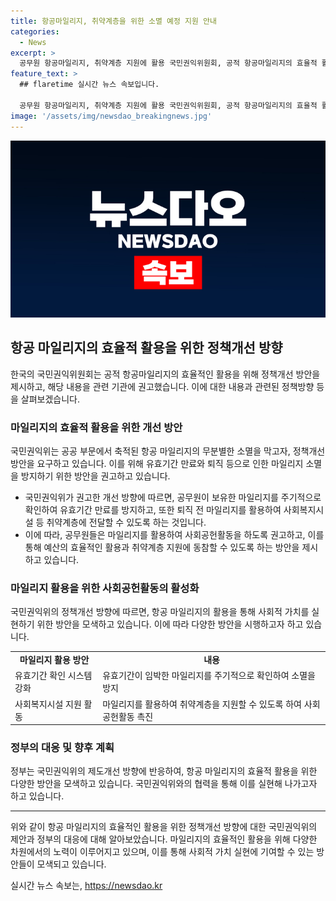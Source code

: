 ```yaml
---
title: 항공마일리지, 취약계층을 위한 소멸 예정 지원 안내
categories:
  - News
excerpt: >
  공무원 항공마일리지, 취약계층 지원에 활용 국민권익위원회, 공적 항공마일리지의 효율적 활용을 위한 개선방안 발표. 공무원 출장 등으로 적립된 약 3500만 마일리지 중 243개 지방자치단체에서만 약 3900만 마일리지 퇴직 등으로 미사용. 유효기간 만료 전 확인, 사회복지시설 등 취약계층에 전달하여 사회공헌 활동 의무화. 국민권익위는 재원으로 활용하고 향후 예산 사용 효과성 높일 방안 모색 예정. (자료출처=정책브리핑 www.korea.kr)
feature_text: >
  ## flaretime 실시간 뉴스 속보입니다.

  공무원 항공마일리지, 취약계층 지원에 활용 국민권익위원회, 공적 항공마일리지의 효율적 활용을 위한 개선방안 발표. 공무원 출장 등으로 적립된 약 3500만 마일리지 중 243개 지방자치단체에서만 약 3900만 마일리지 퇴직 등으로 미사용. 유효기간 만료 전 확인, 사회복지시설 등 취약계층에 전달하여 사회공헌 활동 의무화. 국민권익위는 재원으로 활용하고 향후 예산 사용 효과성 높일 방안 모색 예정. (자료출처=정책브리핑 www.korea.kr)
image: '/assets/img/newsdao_breakingnews.jpg'
---
```


<p><img src="/assets/img/newsdao_breakingnews.jpg" alt="flaretime 속보" /></p>

<h2 data-ke-size="size26">항공 마일리지의 효율적 활용을 위한 정책개선 방향</h2>

<p data-ke-size="size16">한국의 국민권익위원회는 공적 항공마일리지의 효율적인 활용을 위해 정책개선 방안을 제시하고, 해당 내용을 관련 기관에 권고했습니다. 이에 대한 내용과 관련된 정책방향 등을 살펴보겠습니다.</p>

<h3>마일리지의 효율적 활용을 위한 개선 방안</h3>

<p data-ke-size="size16">국민권익위는 공공 부문에서 축적된 항공 마일리지의 무분별한 소멸을 막고자, 정책개선 방안을 요구하고 있습니다. 이를 위해 유효기간 만료와 퇴직 등으로 인한 마일리지 소멸을 방지하기 위한 방안을 권고하고 있습니다.</p>

<ul>
    <li>국민권익위가 권고한 개선 방향에 따르면, 공무원이 보유한 마일리지를 주기적으로 확인하여 유효기간 만료를 방지하고, 또한 퇴직 전 마일리지를 활용하여 사회복지시설 등 취약계층에 전달할 수 있도록 하는 것입니다.</li>
    <li>이에 따라, 공무원들은 마일리지를 활용하여 사회공헌활동을 하도록 권고하고, 이를 통해 예산의 효율적인 활용과 취약계층 지원에 동참할 수 있도록 하는 방안을 제시하고 있습니다.</li>
</ul>

<h3>마일리지 활용을 위한 사회공헌활동의 활성화</h3>

<p data-ke-size="size16">국민권익위의 정책개선 방향에 따르면, 항공 마일리지의 활용을 통해 사회적 가치를 실현하기 위한 방안을 모색하고 있습니다. 이에 따라 다양한 방안을 시행하고자 하고 있습니다.</p>

<table>
    <tr>
        <td style="text-align: center; height: 17px;"><b>마일리지 활용 방안</b></td>
        <td style="text-align: center; height: 17px;"><b>내용</b></td>
    </tr>
    <tr>
        <td style="text-align: left;">유효기간 확인 시스템 강화</td>
        <td style="text-align: left;">유효기간이 임박한 마일리지를 주기적으로 확인하여 소멸을 방지</td>
    </tr>
    <tr>
        <td style="text-align: left;">사회복지시설 지원 활동</td>
        <td style="text-align: left;">마일리지를 활용하여 취약계층을 지원할 수 있도록 하여 사회공헌활동 촉진</td>
    </tr>
</table>

<h3>정부의 대응 및 향후 계획</h3>

<p data-ke-size="size16">정부는 국민권익위의 제도개선 방향에 반응하여, 항공 마일리지의 효율적 활용을 위한 다양한 방안을 모색하고 있습니다. 국민권익위와의 협력을 통해 이를 실현해 나가고자 하고 있습니다.</p>

<hr>

<p data-ke-size="size16">위와 같이 항공 마일리지의 효율적인 활용을 위한 정책개선 방향에 대한 국민권익위의 제안과 정부의 대응에 대해 알아보았습니다. 마일리지의 효율적인 활용을 위해 다양한 차원에서의 노력이 이루어지고 있으며, 이를 통해 사회적 가치 실현에 기여할 수 있는 방안들이 모색되고 있습니다.</p>
실시간 뉴스 속보는, <a href="https://newsdao.kr" rel="dofollow">https://newsdao.kr</a>


